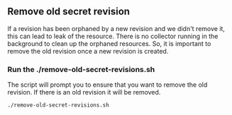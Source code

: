## Remove old secret revision

If a revision has been orphaned by a new revision and we didn't remove it, this
can lead to leak of the resource. There is no collector running in the
background to clean up the orphaned resources. So, it is important to remove the
old revision once a new revision is created.

### Run the ./remove-old-secret-revisions.sh

The script will prompt you to ensure that you want to remove the old revision.
If there is an old revision it will be removed.

```bash
./remove-old-secret-revisions.sh
```